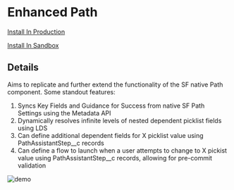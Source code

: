 # Enhanced Path

[Install In Production](https://login.salesforce.com/packaging/installPackage.apexp?p0=04tgL0000004jzRQAQ)

[Install In Sandbox](https://test.salesforce.com/packaging/installPackage.apexp?p0=04tgL0000004jzRQAQ)

## Details

Aims to replicate and further extend the functionality of the SF native Path component. Some standout features:

1. Syncs Key Fields and Guidance for Success from native SF Path Settings using the Metadata API
2. Dynamically resolves infinite levels of nested dependent picklist fields using LDS
3. Can define additional dependent fields for X picklist value using PathAssistantStep__c records
4. Can define a flow to launch when a user attempts to change to X pickist value using PathAssistantStep__c records, allowing for pre-commit validation

![demo](https://i.postimg.cc/pT616MKJ/chrome-BBbh-LZYu8b.gif)
